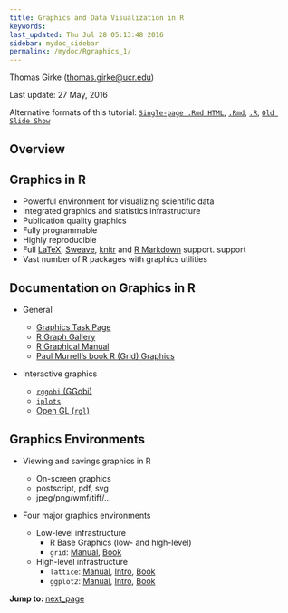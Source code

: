 ```yaml
---
title: Graphics and Data Visualization in R 
keywords: 
last_updated: Thu Jul 28 05:13:48 2016
sidebar: mydoc_sidebar
permalink: /mydoc/Rgraphics_1/
---
```

Thomas Girke (thomas.girke@ucr.edu)

Last update: 27 May, 2016 

Alternative formats of this tutorial:
[`Single-page .Rmd HTML`](http://girke.bioinformatics.ucr.edu/GEN242/vignettes/15_Rgraphics/Rgraphics.html),
[`.Rmd`](https://raw.githubusercontent.com/tgirke/GEN242/master/vignettes/15_Rgraphics/Rgraphics.Rmd),
[`.R`](https://raw.githubusercontent.com/tgirke/GEN242/master/vignettes/15_Rgraphics/Rgraphics.R),
[`Old Slide Show`](https://drive.google.com/file/d/0B-lLYVUOliJFUmFVa0N3Y0kxOVE/view?usp=sharing)

## Overview

## Graphics in R

-   Powerful environment for visualizing scientific data
-   Integrated graphics and statistics infrastructure
-   Publication quality graphics
-   Fully programmable
-   Highly reproducible
-   Full [LaTeX](http://www.latex-project.org/), [Sweave](http://www.stat.auckland.ac.nz/~dscott/782/Sweave-manual-20060104.pdf), [knitr](http://yihui.name/knitr/) and [R Markdown](http://rmarkdown.rstudio.com/) support.
    support
-   Vast number of R packages with graphics utilities


## Documentation on Graphics in R

- General 
    - [Graphics Task Page](http://cran.r-project.org/web/views/Graphics.html)
    - [R Graph Gallery](http://www.r-graph-gallery.com/)
    - [R Graphical Manual](http://bm2.genes.nig.ac.jp/RGM2/index.php)
    - [Paul Murrell’s book R (Grid) Graphics](http://www.stat.auckland.ac.nz/~paul/RGraphics/rgraphics.html)

- Interactive graphics
    - [`rggobi` (GGobi)](http://www.ggobi.org/)
    - [`iplots`](http://www.iplots.org/)
    - [Open GL (`rgl`)](http://rgl.neoscientists.org/gallery.shtml)


## Graphics Environments

- Viewing and savings graphics in R
    - On-screen graphics
    - postscript, pdf, svg
    - jpeg/png/wmf/tiff/...

- Four major graphics environments
    - Low-level infrastructure
        - R Base Graphics (low- and high-level)
        - `grid`: [Manual](http://www.stat.auckland.ac.nz/~paul/grid/grid.html), [Book](http://www.stat.auckland.ac.nz/~paul/RGraphics/rgraphics.html)
    - High-level infrastructure
        - `lattice`: [Manual](http://lmdvr.r-forge.r-project.org), [Intro](http://www.his.sunderland.ac.uk/~cs0her/Statistics/UsingLatticeGraphicsInR.htm), [Book](http://www.amazon.com/Lattice-Multivariate-Data-Visualization-Use/dp/0387759689)
        - `ggplot2`: [Manual](http://docs.ggplot2.org/current/), [Intro](http://www.ling.upenn.edu/~joseff/rstudy/summer2010_ggplot2_intro.html), [Book](http://had.co.nz/ggplot2/book/)


<div class="tags">
<b>Jump to: </b>
<a href="../../mydoc/Rgraphics_2/" class="btn btn-default navbar-btn cursorNorm" role="button">next_page</a>
</div>
